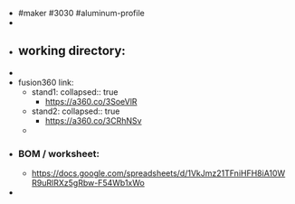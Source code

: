 - #maker #3030 #aluminum-profile
-
- working directory:
	-
-
- fusion360 link:
	- stand1:
	  collapsed:: true
		- https://a360.co/3SoeVlR
	- stand2:
	  collapsed:: true
		- https://a360.co/3CRhNSv
	-
- ### BOM / worksheet:
	- https://docs.google.com/spreadsheets/d/1VkJmz21TFniHFH8iA10WR9uRlRXz5gRbw-F54Wb1xWo
-